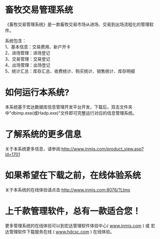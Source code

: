# 畜牧交易管理系统

《畜牧交易管理系统》是一款畜牧交易市场从进场、交易到出场流程化的管理软件。 

系统包含：   
1、基本信息：交易费用、新户开卡   
2、进场管理：进场登记   
3、交易管理：交易登记   
4、出场管理：出场登记   
5、统计汇总：库存汇总、收费统计、购买统计、销售统计、库存明细 

# 如何运行本系统?

本系统基于宏达数据库信息管理开发平台开发，下载后，双击文件夹中"dbimp.exe(或Hadp.exe)"文件即可完整运行对应的信息管理系统。

# 了解系统的更多信息

关于本系统更多信息，请参阅:http://www.inmis.com/product_view.asp?id=1701

# 如果希望在下载之前，在线体验系统

关于本系统的在线体验请点击:http://www.inmis.com:8076/?Ltms

# 上千款管理软件，总有一款适合您！

更多管理系统的在线体验可以到宏达管理软件体验中心( www.inmis.com ) 或 宏达管理软件下载服务在线 ( www.hdcsc.com ) 在线体验。

